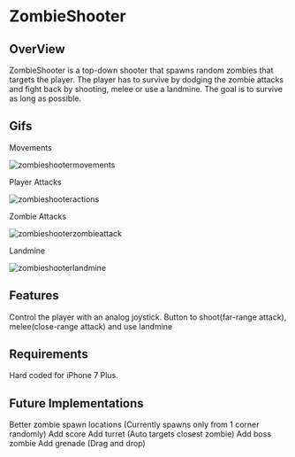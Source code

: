 # ZombieShooter

## OverView
ZombieShooter is a top-down shooter that spawns random zombies that targets the player. The player has to survive by dodging the zombie attacks and fight back by shooting, melee or use a landmine. The goal is to survive as long as possible.
## Gifs

Movements

![zombieshootermovements](https://user-images.githubusercontent.com/7001720/53983314-ee862280-40e4-11e9-99b2-768fe69870ad.gif)

Player Attacks

![zombieshooteractions](https://user-images.githubusercontent.com/7001720/53983778-fdb9a000-40e5-11e9-94d2-64a554a1a75e.gif)

Zombie Attacks

![zombieshooterzombieattack](https://user-images.githubusercontent.com/7001720/53983714-dc58b400-40e5-11e9-8c0e-902c25b1320e.gif)

Landmine

![zombieshooterlandmine](https://user-images.githubusercontent.com/7001720/53983823-12963380-40e6-11e9-9d4e-0ec640d092d1.gif)

## Features
 Control the player with an analog joystick.
 Button to shoot(far-range attack), melee(close-range attack) and use landmine
 
## Requirements
Hard coded for iPhone 7 Plus.

## Future Implementations
 Better zombie spawn locations (Currently spawns only from 1 corner randomly)
 Add score
 Add turret (Auto targets closest zombie)
 Add boss zombie
 Add grenade (Drag and drop) 
